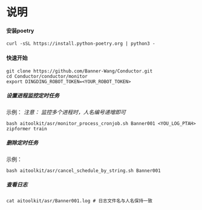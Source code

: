 # 说明

#### 安装poetry
    curl -sSL https://install.python-poetry.org | python3 -

#### 快速开始
```shell
git clone https://github.com/Banner-Wang/Conductor.git
cd Conductor/conductor/monitor
export DINGDING_ROBOT_TOKEN=<YOUR_ROBOT_TOKEN>
```

##### 设置进程监控定时任务
示例：
*注意： 监控多个进程时，人名编号递增即可*
```shell
bash aitoolkit/asr/monitor_process_cronjob.sh Banner001 <YOU_LOG_PTAH> zipformer train
```

##### 删除定时任务
示例：
```shell
bash aitoolkit/asr/cancel_schedule_by_string.sh Banner001
```

##### 查看日志

```shell
cat aitoolkit/asr/Banner001.log # 日志文件名与人名保持一致
```